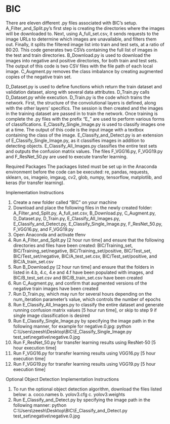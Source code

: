 # BIC
There are eleven different .py files associated with BIC’s setup. A_Filter_and_Split.py’s first step is creating the directories where the images will be downloaded to. Next, using A_full_set.csv, it sends requests to the image URLs to determine which images are unavailable, and filters them out. Finally, it splits the filtered image list into train and test sets, at a ratio of 80:20. This code generates two CSVs containing the full list of images in the test and train directories. B_Download.py is used to download the images into negative and positive directories, for both train and test sets. The output of this code is two CSV files with the file path of each local image. C_Augment.py removes the class imbalance by creating augmented copies of the negative train set.

D_Dataset.py is used to define functions which return the train dataset and validation dataset, along with several data attributes. D_Train.py calls D_Dataset.py while execution. D_Train.py is the code which trains the network. First, the structure of the convolutional layers is defined, along with the other layers’ specifics. The session is then created and the images in the training dataset are passed in to train the network. Once training is complete the .py files with the prefix “E_” are used to perform various forms of classifications. E_Classify_Single_Image.py is used to classify images one at a time. The output of this code is the input image with a textbox containing the class of the image. E_Classify_and_Detect.py is an extension of E_Classify_Single_Image.py, as it classifies images in addition to detecting objects. E_Classify_All_Images.py classifies the entire test sets and outputs the confusion matrix values. The files F_VGG16.py, F_VGG19.py and F_ResNet_50.py are used to execute transfer learning.

Required Packages
The packages listed must be set up in the Anaconda environment before the code can be executed: re, pandas, requests, sklearn, os, imageio, imgaug, cv2, glob, numpy, tensorflow, matplotlib, and keras (for transfer learning).

Implementation Instructions
1.	Create a new folder called “BIC” on your machine
2.	Download and place the following files in the newly created folder: A_Filter_and_Split.py, A_full_set.csv, B_Download.py, C_Augment.py, D_Dataset.py, D_Train.py, E_Classify_All_Images.py, E_Classify_and_Detect.py, E_Classify_Single_Image.py, F_ResNet_50.py, F_VGG16.py, and F_VGG19.py
3.	Open Anaconda and activate tfenv
4.	Run A_Filter_and_Split.py [2 hour run time] and ensure that the following directories and files have been created: BIC/Training_set, BIC/Training_set/negative, BIC/Training_set/positive, BIC/Test_set, BIC/Test_set/negative, BIC/A_test_set.csv, BIC/Test_set/positive, and BIC/A_train_set.csv
5.	Run B_Download.py [2 hour run time] and ensure that the folders in listed in 4.b, 4.c, 4.e and 4.f have been populated with images, and BIC/B_test_set.csv and BIC/B_train_set.csv have been created
6.	Run C_Augment.py, and confirm that augmented versions of the negative train images have been created
7.	Run D_Train.py, which may run for several hours depending on the num_iteration parameter’s value, which controls the number of epochs
8.	Run E_Classify_All_Images.py to classify the entire dataset and generate running confusion matrix values [5 hour run time], or skip to step 9 if single image classification is desired
9.	Run E_Classify_Single_Image.py by specifying the image path in the following manner, for example for negative.0.jpg:
        python C:\Users\zeesh\Desktop\BIC\E_Classify_Single_Image.py test_set\negative\negative.0.jpg
10.	Run F_ResNet_50.py for transfer learning results using ResNet-50 [5 hour execution time]
11.	Run F_VGG16.py for transfer learning results using VGG16.py [5 hour execution time]
12.	Run F_VGG19.py for transfer learning results using VGG19.py [5 hour execution time]

Optional Object Detection Implementation Instructions
1.	To run the optional object detection algorithm, download the files listed below:
a.	coco.names	b.	yolov3.cfg  c.	yolov3.weights
2.	Run E_Classify_and_Detect.py by specifying the image path in the following manner:
      python C:\Users\zeesh\Desktop\BIC\E_Classify_and_Detect.py test_set\negative\negative.0.jpg
